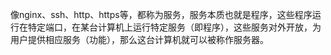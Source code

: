 <p>像nginx、ssh、http、https等，都称为服务，服务本质也就是程序，这些程序运行在特定端口，在某台计算机上运行特定服务（即程序），这些服务对外开放，为用户提供相应服务（功能），那么这台计算机就可以被称作服务器。</p>
